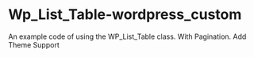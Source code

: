 # Wp_List_Table-wordpress_custom
An example code of using the WP_List_Table class. With Pagination. Add Theme Support
